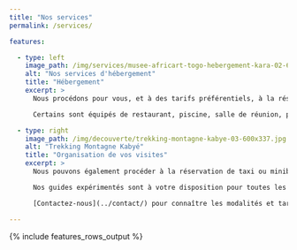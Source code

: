 ```yaml
---
title: "Nos services"
permalink: /services/

features:

  - type: left
    image_path: /img/services/musee-africart-togo-hebergement-kara-02-600x450.jpg
    alt: "Nos services d'hébergement"
    title: "Hébergement"
    excerpt: >
      Nous procédons pour vous, et à des tarifs préférentiels, à la réservation de votre hébergement dans toute une gamme d’hôtels, d’auberges, et de campement à des prix variant de 5.000 à 35.000frCFA la nuitée.

      Certains sont équipés de restaurant, piscine, salle de réunion, place des fêtes, wifi.

  - type: right
    image_path: /img/decouverte/trekking-montagne-kabye-03-600x337.jpg
    alt: "Trekking Montagne Kabyé"
    title: "Organisation de vos visites"
    excerpt: >
      Nous pouvons également procéder à la réservation de taxi ou minibus, à la location de véhicule avec ou sans chauffeur.

      Nos guides expérimentés sont à votre disposition pour toutes les visites que vous prévoyez de faire dans la région.

      [Contactez-nous](../contact/) pour connaître les modalités et tarifs de ces prestations.

---
```

{% include features_rows_output %}

